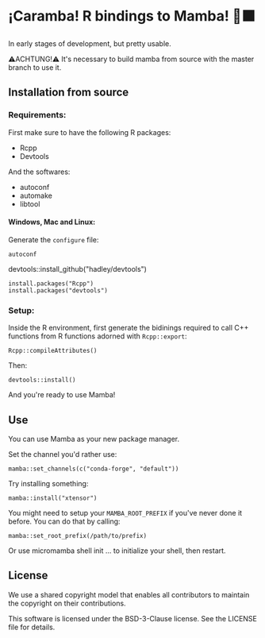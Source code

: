 # ¡Caramba! R bindings to Mamba! 🐍⬛️

In early stages of development, but pretty usable.

⚠️ACHTUNG!⚠️ It's necessary to build mamba from source with the master branch to use it.

## Installation from source

### Requirements:

First make sure to have the following R packages:

- Rcpp
- Devtools

And the softwares:

- autoconf
- automake
- libtool

#### Windows, Mac and Linux:

Generate the `configure` file:

```
autoconf
```

devtools::install_github("hadley/devtools")

```
install.packages("Rcpp")
install.packages("devtools")
```

### Setup:

Inside the R environment, first generate the bidinings required to call C++ functions from R functions adorned with `Rcpp::export`:

`Rcpp::compileAttributes()`

Then:

`devtools::install()`

And you're ready to use Mamba!

## Use

You can use Mamba as your new package manager.

Set the channel you'd rather use:

`mamba::set_channels(c("conda-forge", "default"))`

Try installing something:

`mamba::install("xtensor")`

You might need to setup your `MAMBA_ROOT_PREFIX` if you've never done it before.
You can do that by calling:

`mamba::set_root_prefix(/path/to/prefix)`

Or use  micromamba shell init ... to initialize your shell, then restart.

## License

We use a shared copyright model that enables all contributors to maintain the copyright on their contributions.

This software is licensed under the BSD-3-Clause license. See the LICENSE file for details.